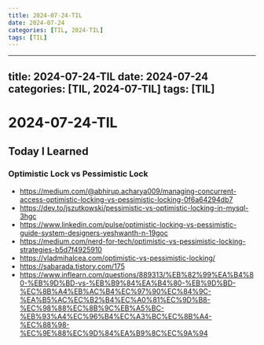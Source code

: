 ```yaml
---
title: 2024-07-24-TIL
date: 2024-07-24
categories: [TIL, 2024-TIL]
tags: [TIL]
---
```


---
title: 2024-07-24-TIL
date: 2024-07-24
categories: [TIL, 2024-07-TIL]
tags: [TIL]
---

# 2024-07-24-TIL

## Today I Learned

### Optimistic Lock vs Pessimistic Lock

- https://medium.com/@abhirup.acharya009/managing-concurrent-access-optimistic-locking-vs-pessimistic-locking-0f6a64294db7
- https://dev.to/jszutkowski/pessimistic-vs-optimistic-locking-in-mysql-3hgc
- https://www.linkedin.com/pulse/optimistic-locking-vs-pessimistic-guide-system-designers-yeshwanth-n-19goc
- https://medium.com/nerd-for-tech/optimistic-vs-pessimistic-locking-strategies-b5d7f4925910
- https://vladmihalcea.com/optimistic-vs-pessimistic-locking/
- https://sabarada.tistory.com/175
- https://www.inflearn.com/questions/889313/%EB%82%99%EA%B4%80-%EB%9D%BD-vs-%EB%B9%84%EA%B4%80-%EB%9D%BD-%EC%8B%A4%EB%AC%B4%EC%97%90%EC%84%9C-%EA%B5%AC%EC%B2%B4%EC%A0%81%EC%9D%B8-%EC%98%88%EC%8B%9C%EB%A5%BC-%EB%93%A4%EC%96%B4%EC%A3%BC%EC%8B%A4-%EC%88%98-%EC%9E%88%EC%9D%84%EA%B9%8C%EC%9A%94